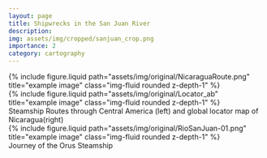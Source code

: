 ```yaml
---
layout: page
title: Shipwrecks in the San Juan River
description: 
img: assets/img/cropped/sanjuan_crop.png
importance: 2
category: cartography
---
```

<div class="row justify-content-sm-center">
    <div class="col-sm-8 mt-3 mt-md-0">
        {% include figure.liquid path="assets/img/original/NicaraguaRoute.png" title="example image" class="img-fluid rounded z-depth-1" %}
    </div>
    <div class="col-sm-4 mt-3 mt-md-0">
        {% include figure.liquid path="assets/img/original/Locator_ab" title="example image" class="img-fluid rounded z-depth-1" %}
    </div>
</div>
<div class="caption">
    Steamship Routes through Central America (left) and global locator map of Nicaragua(right)
</div>

<div class="row justify-content-sm-center">
  <div class="col-12 mt-3 mt-md-0">
    {% include figure.liquid path="assets/img/original/RioSanJuan-01.png" title="example image" class="img-fluid rounded z-depth-1" %}
  </div>
</div>
<div class="caption">
    Journey of the Orus Steamship 
</div>
